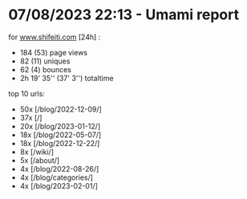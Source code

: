 # 07/08/2023 22:13 - Umami report
for www.shifeiti.com [24h] :

 - 184 (53) page views
 - 82 (11) uniques
 - 62 (4) bounces
 - 2h 19' 35'' (37' 3'') totaltime


top 10 urls:
 - 50x [/blog/2022-12-09/]
 - 37x [/]
 - 20x [/blog/2023-01-12/]
 - 18x [/blog/2022-05-07/]
 - 18x [/blog/2022-12-22/]
 - 8x [/wiki/]
 - 5x [/about/]
 - 4x [/blog/2022-08-26/]
 - 4x [/blog/categories/]
 - 4x [/blog/2023-02-01/]


